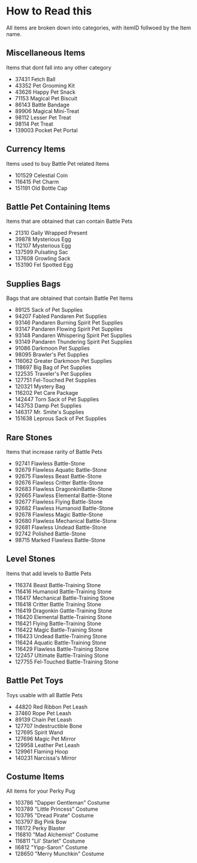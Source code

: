 # How to Read this
All items are broken down into categories, with itemID follwoed by the Item name.

## Miscellaneous Items
Items that dont fall into any other category

* 37431 Fetch Ball
* 43352 Pet Grooming Kit
* 43626 Happy Pet Snack
* 71153 Magical Pet Biscuit
* 86143 Battle Bandage
* 89906 Magical Mini-Treat
* 98112 Lesser Pet Treat
* 98114 Pet Treat
* 139003 Pocket Pet Portal

## Currency Items
Items used to buy Battle Pet related Items

* 101529 Celestial Coin
* 116415 Pet Charm
* 151191 Old Bottle Cap

## Battle Pet Containing Items
Items that are obtained that can contain Battle Pets

* 21310 Gaily Wrapped Present
* 39878 Mysterious Egg
* 112107 Mysterious Egg
* 137599 Pulsating Sac
* 137608 Growling Sack
* 153190 Fel Spotted Egg

## Supplies Bags
Bags that are obtained that contain Battle Pet Items

* 89125 Sack of Pet Supplies
* 94207 Fabled Pandaren Pet Supplies
* 93146 Pandaren Burning Spirit Pet Supplies
* 93147 Pandaren Flowing Spirit Pet Supplies
* 93148 Pandaren Whispering Spirit Pet Supplies
* 93149 Pandaren Thundering Spirit Pet Supplies
* 91086 Darkmoon Pet Supplies
* 98095 Brawler's Pet Supplies
* 116062 Greater Darkmoon Pet Supplies
* 118697 Big Bag of Pet Supplies
* 122535 Traveler's Pet Supplies
* 127751 Fel-Touched Pet Supplies
* 120321 Mystery Bag
* 116202 Pet Care Package
* 142447 Torn Sack of Pet Supplies
* 143753 Damp Pet Supplies
* 146317 Mr. Smite's Supplies
* 151638 Leprous Sack of Pet Supplies

## Rare Stones
Items that increase rarity of Battle Pets

* 92741 Flawless Battle-Stone
* 92679 Flawless Aquatic Battle-Stone
* 92675 Flawless Beast Battle-Stone
* 92676 Flawless Critter Battle-Stone
* 92683 Flawless DragonkinBattle-Stone
* 92665 Flawless Elemental Battle-Stone
* 92677 Flawless Flying Battle-Stone
* 92682 Flawless Humanoid Battle-Stone
* 92678 Flawless Magic Battle-Stone
* 92680 Flawless Mechanical Battle-Stone
* 92681 Flawless Undead Battle-Stone
* 92742 Polished Battle-Stone
* 98715 Marked Flawless Battle-Stone

## Level Stones
Items that add levels to Battle Pets

* 116374 Beast Battle-Training Stone
* 116416 Humanoid Battle-Training Stone
* 116417 Mechanical Battle-Training Stone
* 116418 Critter Battle Training Stone
* 116419 Dragonkin Gattle-Training Stone
* 116420 Elemental Battle-Training Stone
* 116421 Flying Battle-Training Stone
* 116422 Magic Battle-Training Stone
* 116423 Undead Battle-Training Stone
* 116424 Aquatic Battle-Training Stone
* 116429 Flawless Battle-Training Stone
* 122457 Ultimate Battle-Training Stone
* 127755 Fel-Touched Battle-Training Stone

## Battle Pet Toys
Toys usable with all Battle Pets

* 44820 Red Ribbon Pet Leash
* 37460 Rope Pet Leash
* 89139 Chain Pet Leash
* 127707 Indestructible Bone
* 127695 Spirit Wand
* 127696 Magic Pet Mirror
* 129958 Leather Pet Leash
* 129961 Flaming Hoop
* 140231 Narcissa's Mirror

## Costume Items
All items for your Perky Pug

* 103786 "Dapper Gentleman" Costume
* 103789 "Little Princess" Costume
* 103795 "Dread Pirate" Costume
* 103797 Big Pink Bow
* 116172 Perky Blaster
* 116810 "Mad Alchemist" Costume
* 116811 "Lil' Starlet" Costume
* ll6812 "Yipp-Saron" Costume
* 128650 "Merry Munchkin" Costume
